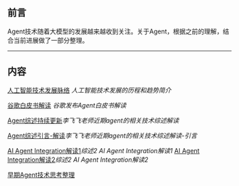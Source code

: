 ## 前言

Agent技术随着大模型的发展越来越收到关注。关于Agent，根据之前的理解，结合当前进展做了一部分整理。


---


## 内容


[人工智能技术发展脉络](https://github.com/xiangyuliu/material_arrangement/blob/main/agent/AI%E5%8E%86%E7%A8%8B%E5%92%8C%E8%B6%8B%E5%8A%BF.md) *人工智能技术发展的历程和趋势简介*

[谷歌白皮书解读](https://github.com/xiangyuliu/material_arrangement/blob/main/agent/ANTHROPIC_%E8%A7%A3%E8%AF%BB.md) *谷歌发布Agent白皮书解读*



[Agent综述持续更新](https://github.com/xiangyuliu/material_arrangement/blob/main/agent/agent_survey%E8%A7%A3%E8%AF%BB.md)*李飞飞老师近期agent的相关技术综述解读*




[Agent综述引言-解读](https://github.com/xiangyuliu/material_arrangement/blob/main/agent/agent_survey%E8%A7%A3%E8%AF%BB_introduction.md)*李飞飞老师近期agent的相关技术综述解读-引言*




[AI Agent Integration解读1](https://github.com/xiangyuliu/material_arrangement/blob/main/agent/agent_survey%E8%A7%A3%E8%AF%BBAIAgent%E6%95%B4%E5%90%881.md)*综述2 AI Agent Integration解读1*
[AI Agent Integration解读2](https://github.com/xiangyuliu/material_arrangement/blob/main/agent/agent_survey%E8%A7%A3%E8%AF%BBAIAgent%E6%95%B4%E5%90%882.md)*综述2 AI Agent Integration解读2*



[早期Agent技术思考整理](https://github.com/xiangyuliu/material_arrangement/blob/main/agent/agent.md)


